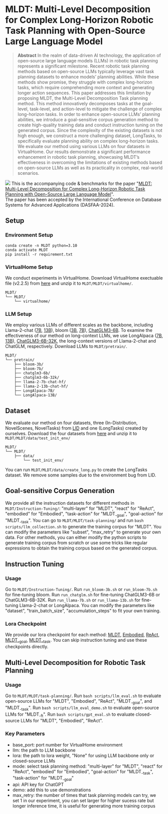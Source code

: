 # MLDT: Multi-Level Decomposition for Complex Long-Horizon Robotic Task Planning with Open-Source Large Language Model

> **Abstract**
In the realm of data-driven AI technology, the application of open-source large language models (LLMs) in robotic task planning represents a significant milestone. Recent robotic task planning methods based on open-source LLMs typically leverage vast task planning datasets to enhance models’ planning abilities. While these methods show promise, they struggle with complex long-horizon tasks, which require comprehending more context and generating longer action sequences. This paper addresses this limitation by proposing MLDT, the Multi-Level Decomposition Task planning method. This method innovatively decomposes tasks at the goal-level, task-level, and action-level to mitigate the challenge of complex long-horizon tasks. In order to enhance open-source LLMs’ planning abilities, we introduce a goal-sensitive corpus generation method to create high-quality training data and conduct instruction tuning on the generated corpus. Since the complexity of the existing datasets is not high enough, we construct a more challenging dataset, LongTasks, to specifically evaluate planning ability on complex long-horizon tasks. We evaluate our method using various LLMs on four datasets in VirtualHome. Our results demonstrate a significant performance enhancement in robotic task planning, showcasing MLDT’s effectiveness in overcoming the limitations of existing methods based on open-source LLMs as well as its practicality in complex, real-world scenarios.
> 
![](./figs/1.png)
This is the accompanying code & benchmarks for the paper "[MLDT: Multi-Level Decomposition for Complex Long-Horizon Robotic Task Planning with Open-Source Large Language Model](http://arxiv.org/abs/2403.18760)".  
The paper has been accepted by the International Conference on Database Systems for Advanced Applications (DASFAA-2024).

## Setup
### Environment Setup
```
conda create -n MLDT python=3.10
conda activate MLDT
pip install -r requirement.txt
```
### VirtualHome Setup
We conduct experiments in VirtualHome. Download VirtualHome exectuable file (v2.2.5) from [here](https://1drv.ms/u/s!Am9fgKqXV2C2bB8WJWKb4-NABSg?e=8FJOUA) and unzip it to ```MLDT/MLDT/virtualhome/```. 
```
MLDT/
└── MLDT/
    └── virtualhome/                                                          
```
### LLM Setup
We employ various LLMs of different scales as the backbone, including Llama-2-chat ([7B](https://huggingface.co/meta-llama/Llama-2-7b-chat-hf), [13B](https://huggingface.co/meta-llama/Llama-2-13b-chat-hf)), bloom ([3B](https://huggingface.co/bigscience/bloom-3b), [7B](https://huggingface.co/bigscience/bloom-7b1)), [ChatGLM3-6B](https://huggingface.co/THUDM/chatglm3-6b). To examine the effectiveness of our method on long-context LLMs, we use LongAlpaca ([7B](https://huggingface.co/Yukang/LongAlpaca-7B), [13B](https://huggingface.co/Yukang/LongAlpaca-13B)), [ChatGLM3-6B-32K](https://huggingface.co/THUDM/chatglm3-6b-32k), the long-context versions of Llama-2-chat and ChatGLM, respectively. Download LLMs to ```MLDT/pretrain/```.
```
MLDT/
└── pretrain/
    ├── bloom-3b/
    ├── bloom-7b/
    ├── chatglm3-6b/
    ├── chatglm3-6b-32k/
    ├── llama-2-7b-chat-hf/
    ├── llama-2-13b-chat-hf/
    ├── LongAlpaca-7B/
    └── LongAlpaca-13B/                         
```

## Dataset
We evaluate our method on four datasets, three (In-Distribution, NovelScenes, NovelTasks) from [LID](https://github.com/ShuangLI59/Pre-Trained-Language-Models-for-Interactive-Decision-Making) and one (LongTasks) created by ourselves. Download the four datasets from [here](https://1drv.ms/u/s!AvfJPiUjTsi_aYQaFwohMS7NA2s?e=tZkalm) and unzip it to ```MLDT/MLDT/data/test_init_env/```
```
MLDT/
└── MLDT/
    ├── data/                  
        └── test_init_env/                                        
```                                                     
You can run ```MLDT/MLDT/data/create_long.py``` to create the LongTasks dataset. We remove some samples due to the environment bug from LID.

## Goal-sensitive Corpus Generation
We provide all the instruction datasets for different methods in ```MLDT/Instruction-Tuning/```: "multi-layer" for "MLDT", "react" for "ReAct", "embodied" for "Embodied", "task-action" for "MLDT<sub>-goal</sub>", "goal-action" for "MLDT<sub>-task</sub>".
You can go to ```MLDT/MLDT/task-planning/``` and run ```bash scripts/llm_collection.sh``` to generate the training corpus for "MLDT". You can modify the parameters like "subset", "max_retry" to generate your own data. For other methods, you can either modify the python scripts to generate training corpus from scratch or use some tricks like regular expressions to obtain the training corpus based on the generated corpus.

## Instruction Tuning
### Usage
Go to ```MLDT/Instruction-Tuning/```. Run ```run_bloom-3b.sh``` or ```run_bloom-7b.sh``` for fine-tuning bloom. Run ```run_chatglm.sh``` for fine-tuning ChatGLM3-6B or ChatGLM3-6B-32K. Run ```run_llama-7b.sh``` or ```run_llama-13b.sh``` for fine-tuning Llama-2-chat or LongAlpaca. You can modify the parameters like "dataset", "train_batch_size", "accumulation_steps" to fit your own training.
### Lora Checkpoint
We provide our lora checkpoint for each method: [MLDT](https://1drv.ms/u/s!An61WTKu2fOOa6lOfBDVmFP2Quo?e=O0N5l7), [Embodied](https://1drv.ms/u/s!AvfJPiUjTsi_an6vmzEdlH5LaVs?e=0KYZN0), [ReAct](https://1drv.ms/u/s!Am9fgKqXV2C2ayrt9rQVOFg1044?e=9SLo5M), [MLDT<sub>-goal</sub>](https://1drv.ms/u/s!An61WTKu2fOObDIxmBz1LpeD6U4?e=hRa8G5), [MLDT<sub>-task</sub>](https://1drv.ms/u/s!AvfJPiUjTsi_a6idWguHNSppN9k?e=Tj43MW). You can skip instruction tuning and use these checkpoints directly.

## Multi-Level Decomposition for Robotic Task Planning
### Usage
Go to ```MLDT/MLDT/task-planning/```. Run ```bash scripts/llm_eval.sh``` to evaluate open-source LLMs for "MLDT", "Embodied", "ReAct", "MLDT<sub>-goal</sub>", and "MLDT<sub>-task</sub>". Run ```bash scripts/llm_eval_demo.sh``` to evaluate open-source LLMs for "MLDT<sub>-ft</sub>". Run ```bash scripts/gpt_eval.sh``` to evaluate closed-source LLMs for "MLDT", "Embodied", "ReAct".
### Key Parameters
- base_port: port number for VirtualHome environment
- llm: the path to LLM backbone
- lora: the path to lora weight, "None" for using LLM backbone only or closed-source LLMs
- mode: select task planning method: "multi-layer" for "MLDT", "react" for "ReAct", "embodied" for "Embodied", "goal-action" for "MLDT<sub>-task</sub>", "task-action" for "MLDT<sub>-goal</sub>"
- api: API key for ChatGPT
- demo: add this to use demonstrations
- max_retry: the number of times that task planning models can try, we set 1 in our experiment, you can set larger for higher sucess rate but longer inference time, it is useful for generating more training corpus
